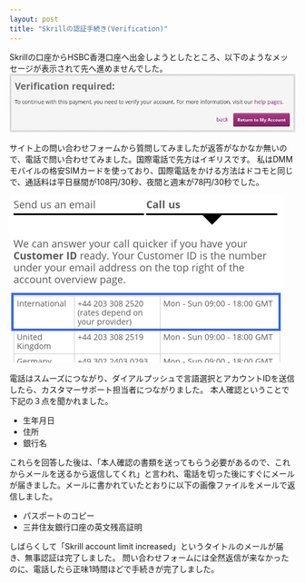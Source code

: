 ```yaml
---
layout: post
title: "Skrillの認証手続き(Verification)"
---
```

Skrillの口座からHSBC香港口座へ出金しようとしたところ、以下のようなメッセージが表示されて先へ進めませんでした。
![Skrill Verification](/assets/img/DeepinScreenshot20160320230155.png)

サイト上の問い合わせフォームから質問してみましたが返答がなかなか無いので、電話で問い合わせてみました。国際電話で先方はイギリスです。
私はDMMモバイルの格安SIMカードを使っており、国際電話をかける方法はドコモと同じで、通話料は平日昼間が108円/30秒、夜間と週末が78円/30秒でした。

![Skrill Call us](/assets/img/DeepinScreenshot20160320232750.png)

電話はスムーズにつながり、ダイアルプッシュで言語選択とアカウントIDを送信したら、カスタマーサポート担当者につながりました。
本人確認ということで下記の３点を聞かれました。
<ul>
	<li>生年月日</li>
	<li>住所</li>
	<li>銀行名</li>
</ul>
これらを回答した後は、「本人確認の書類を送ってもらう必要があるので、これからメールを送るから返信してくれ」と言われ、電話を切った後にすぐにメールが届きました。メールに書かれていたとおりに以下の画像ファイルをメールで返信しました。
<ul>
	<li>パスポートのコピー</li>
	<li>三井住友銀行口座の英文残高証明</li>
</ul>

しばらくして「Skrill account limit increased」というタイトルのメールが届き、無事認証は完了しました。
問い合わせフォームには全然返信が来なかったのに、電話したら正味1時間ほどで手続きが完了しました。